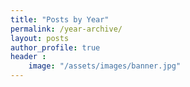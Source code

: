 ```yaml
---
title: "Posts by Year"
permalink: /year-archive/
layout: posts
author_profile: true
header :
    image: "/assets/images/banner.jpg"
---
```

